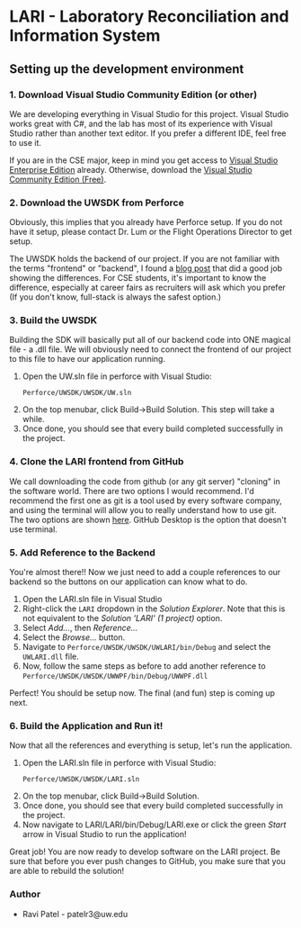 <h1>LARI - Laboratory Reconciliation and Information System</h1>
<h2>Setting up the development environment</h2>
    <h3>1. Download Visual Studio Community Edition (or other)</h3>
        <p>We are developing everything in Visual Studio for this project. Visual Studio works great with C#, and the lab has most of its experience with Visual Studio rather than another text editor. If you prefer a different IDE, feel free to use it.
        <p>If you are in the CSE major, keep in mind you get access to <a href="https://www.cs.washington.edu/lab/software">Visual Studio Enterprise Edition</a> already. Otherwise, download the <a href="https://visualstudio.microsoft.com/vs/community/">Visual Studio Community Edition (Free)</a>.
    <h3>2. Download the UWSDK from Perforce</h3>
        <p>Obviously, this implies that you already have Perforce setup. If you do not have it setup, please contact Dr. Lum or the Flight Operations Director to get setup.
        <p>The UWSDK holds the backend of our project. If you are not familiar with the terms "frontend" or "backend", I found a <a href="https://www.coursereport.com/blog/front-end-development-vs-back-end-development-where-to-start">blog post</a> that did a good job showing the differences. For CSE students, it's important to know the difference, especially at career fairs as recruiters will ask which you prefer (If you don't know, full-stack is always the safest option.)
    <h3>3. Build the UWSDK</h3>
        <p>Building the SDK will basically put all of our backend code into ONE magical file - a .dll file. We will obviously need to connect the frontend of our project to this file to have our application running.
        <ol>
            <li>Open the UW.sln file in perforce with Visual Studio:</li>
            <p><code>Perforce/UWSDK/UWSDK/UW.sln</code>
            <li>On the top menubar, click Build->Build Solution. This step will take a while.</li>
            <li>Once done, you should see that every build completed successfully in the project.</li>
        </ol>
    <h3>4. Clone the LARI frontend from GitHub</h3>
        <p>We call downloading the code from github (or any git server) "cloning" in the software world. There are two options I would recommend. I'd recommend the first one as git is a tool used by every software company, and using the terminal will allow you to really understand how to use git. The two options are shown <a href="https://help.github.com/articles/cloning-a-repository/">here</a>. GitHub Desktop is the option that doesn't use terminal.
    <h3>5. Add Reference to the Backend</h3>
        <p>You're almost there!! Now we just need to add a couple references to our backend so the buttons on our application can know what to do.
        <ol>
            <li>Open the LARI.sln file in Visual Studio</li>
            <li>Right-click the <code>LARI</code> dropdown in the <i>Solution Explorer</i>. Note that this is not equivalent to the <i>Solution 'LARI' (1 project)</i> option.</li>
            <li>Select <i>Add...</i>, then <i>Reference...</i></li>
            <li>Select the <i>Browse...</i> button.</li>
            <li>Navigate to <code>Perforce/UWSDK/UWSDK/UWLARI/bin/Debug</code> and select the <code>UWLARI.dll</code> file.</li>
            <li>Now, follow the same steps as before to add another reference to <code>Perforce/UWSDK/UWSDK/UWWPF/bin/Debug/UWWPF.dll</code></li>
        </ol>
        <p>Perfect! You should be setup now. The final (and fun) step is coming up next.
    <h3>6. Build the Application and Run it!</h3>
        <p>Now that all the references and everything is setup, let's run the application.
        <ol>
            <li>Open the LARI.sln file in perforce with Visual Studio:</li>
            <p><code>Perforce/UWSDK/UWSDK/LARI.sln</code>
            <li>On the top menubar, click Build->Build Solution.</li>
            <li>Once done, you should see that every build completed successfully in the project.</li>
            <li>Now navigate to LARI/LARI/bin/Debug/LARI.exe or click the green <i>Start</i> arrow in Visual Studio to run the application!
        </ol>
<p> Great job! You are now ready to develop software on the LARI project. Be sure that before you ever push changes to GitHub, you make sure that you are able to rebuild the solution!
<h3>Author</h3>
<ul>
    <li>Ravi Patel - patelr3@uw.edu</li>
</ul>